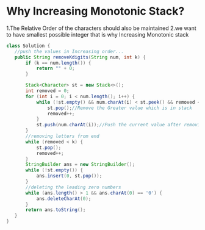  # Why Increasing Monotonic Stack?
   1.The Relative Order of the characters should also be maintained 
   2.we want to have smallest possible integer that is why Increasing Monotonic stack
 ```java
class Solution {
    //push the values in Increasing order...
    public String removeKdigits(String num, int k) {
        if (k == num.length()) {
            return "" + 0;
        }

        Stack<Character> st = new Stack<>();
        int removed = 0;
        for (int i = 0; i < num.length(); i++) {
            while (!st.empty() && num.charAt(i) < st.peek() && removed < k) {//Push the Values only in increasing order into the stack
                st.pop();//Remove the Greater value which is in stack 
                removed++;
            }
            st.push(num.charAt(i));//Push the current value after removing the greater values so that stack can be Monotonic...
        }
        //removing letters from end
        while (removed < k) {
            st.pop();
            removed++;
        }
        StringBuilder ans = new StringBuilder();
        while (!st.empty()) {
            ans.insert(0, st.pop());
        }
        //deleting the leading zero numbers
        while (ans.length() > 1 && ans.charAt(0) == '0') {
            ans.deleteCharAt(0);
        }
        return ans.toString();
    }
}

```
